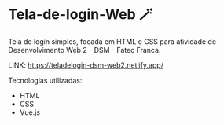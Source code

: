 # Tela-de-login-Web 🪄

Tela de login simples, focada em HTML e CSS para atividade de Desenvolvimento Web 2 - DSM - Fatec Franca.

LINK: https://teladelogin-dsm-web2.netlify.app/

Tecnologias utilizadas:

 - HTML
 - CSS
 - Vue.js
